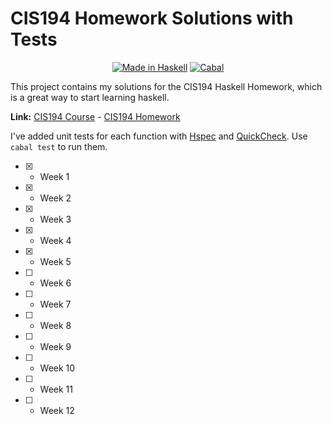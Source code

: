 # CIS194 Homework Solutions with Tests

<p align="center">
  <a href="https://haskell.org/"><img alt="Made in Haskell" src="https://img.shields.io/badge/Made%20in-Haskell-%235e5086?logo=haskell"></a>
  <a href="https://github.com/miracoly/cis194-homework/actions/workflows/haskell.yml"><img alt="Cabal" src="https://img.shields.io/github/workflow/status/miracoly/cis194-homework/Haskell-CI?label=Cabal&logo=githubactions&logoColor=white"></a>
</p>

This project contains my solutions for the CIS194 Haskell Homework, which is a
great way to start learning haskell.

**Link:** [CIS194 Course](https://www.cis.upenn.edu/~cis194/spring13/) -
[CIS194 Homework](https://www.cis.upenn.edu/~cis194/spring13/lectures.html)

I've added unit tests for each function with [Hspec](http://hspec.github.io/)
and [QuickCheck](https://hackage.haskell.org/package/QuickCheck). Use
`cabal test` to run them.

-   [x] -   Week 1
-   [x] -   Week 2
-   [x] -   Week 3
-   [x] -   Week 4
-   [x] -   Week 5
-   [ ] -   Week 6
-   [ ] -   Week 7
-   [ ] -   Week 8
-   [ ] -   Week 9
-   [ ] -   Week 10
-   [ ] -   Week 11
-   [ ] -   Week 12
